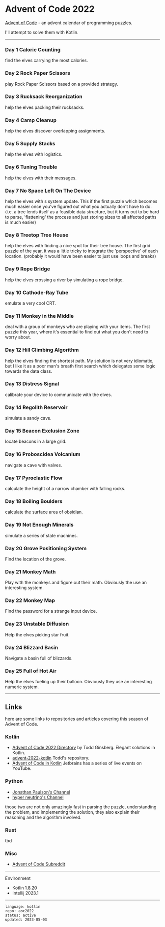 # Advent of Code 2022

[Advent of Code] - an advent calendar of programming puzzles.

I'll attempt to solve them with Kotlin.

[Advent of Code]:https://adventofcode.com/2022 

---

### Day 1 Calorie Counting

find the elves carrying the most calories.

### Day 2 Rock Paper Scissors

play Rock Paper Scissors based on a provided strategy.

### Day 3 Rucksack Reorganization

help the elves packing their rucksacks.

### Day 4 Camp Cleanup

help the elves discover overlapping assignments.

### Day 5 Supply Stacks

help the elves with logistics.

### Day 6 Tuning Trouble

help the elves with their messages. 

### Day 7 No Space Left On The Device

help the elves with s system update. This if the first puzzle which becomes much easier once you've
figured out what you actually don't have to do. (i.e. a tree lends itself as a feasible data structure,
but it turns out to be hard to parse, 'flattening' the process and just storing sizes to all affected
paths is much easier)

### Day 8 Treetop Tree House

help the elves with finding a nice spot for their tree house. The first grid puzzle of the year, it
was a little tricky to integrate the 'perspective' of each location. (probably it would have been
easier to just use loops and breaks)

### Day 9 Rope Bridge

help the elves crossing a river by simulating a rope bridge.

### Day 10 Cathode-Ray Tube

emulate a very cool CRT.

### Day 11 Monkey in the Middle

deal with a group of monkeys who are playing with your items. The first puzzle this year, where it's 
essential to find out what you don't need to worry about.

### Day 12 Hill Climbing Algorithm

help the elves finding the shortest path. My solution is not very idiomatic, but I like it as
a poor man's breath first search which delegates some logic towards the data class.

### Day 13 Distress Signal

calibrate your device to communicate with the elves.

### Day 14 Regolith Reservoir

simulate a sandy cave.

### Day 15 Beacon Exclusion Zone

locate beacons in a large grid.

### Day 16 Proboscidea Volcanium

navigate a cave with valves.

### Day 17 Pyroclastic Flow

calculate the height of a narrow chamber with falling rocks.

### Day 18 Boiling Boulders

calculate the surface area of obsidian.

### Day 19 Not Enough Minerals

simulate a series of state machines. 

### Day 20 Grove Positioning System

Find the location of the grove.

### Day 21 Monkey Math

Play with the monkeys and figure out their math. Obviously the use an interesting system.

### Day 22 Monkey Map

Find the password for a strange input device.

### Day 23 Unstable Diffusion

Help the elves picking star fruit.

### Day 24 Blizzard Basin

Navigate a basin full of blizzards.

### Day 25 Full of Hot Air

Help the elves fueling up their balloon. Obviously they use an interesting numeric system.

---

## Links

here are some links to repositories and articles covering this season of Advent of Code.

### Kotlin

- [Advent of Code 2022 Directory](https://todd.ginsberg.com/post/advent-of-code/2022/) by Todd Ginsberg. Elegant solutions in Kotlin.
- [advent-2022-kotlin](https://github.com/tginsberg/advent-2022-kotlin) Todd's repository.
- [Advent of Code in Kotlin](https://www.youtube.com/playlist?list=PLlFc5cFwUnmwxQlKf8uWp-la8BVSTH47J) Jetbrains has a series of live events on YouTube.

### Python

- [Jonathan Paulson's Channel](https://www.youtube.com/channel/UCuWLIm0l4sDpEe28t41WITA)
- [hyper neutrino's Channel](https://www.youtube.com/@hyper-neutrino)

those two are not only amazingly fast in parsing the puzzle, understanding the problem, and implementing
the solution, they also explain their reasoning and the algorithm involved.

### Rust

tbd

### Misc

- [Advent of Code Subreddit](https://www.reddit.com/r/adventofcode/)

---

Environment

- Kotlin 1.8.20
- Intellij 2023.1

---

```
language: kotlin
repo: aoc2022
status: active
updated: 2023-05-03
```